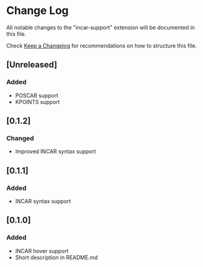 # Change Log

All notable changes to the "incar-support" extension will be documented in this file.

Check [Keep a Changelog](http://keepachangelog.com/) for recommendations on how to structure this file.

## [Unreleased]

### Added

* POSCAR support
* KPOINTS support

## [0.1.2]

### Changed

* Improved INCAR syntax support

## [0.1.1]

### Added

* INCAR syntax support

## [0.1.0]

### Added

* INCAR hover support
* Short description in README.md
